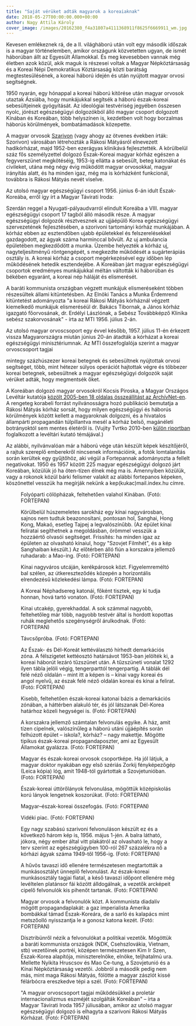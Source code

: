 ```yaml
---
title: "Saját vérüket adták magyarok a koreaiaknak"
date: 2018-05-27T00:00:00.000+00:00
author: Nagy Attila Károly
cover_image: /images/20162380_f4a31807a4111368911f8625f6669911_wm.jpg
---
```


Kevesen emlékeznek rá, de a II. világháború után volt egy második időszak is a magyar történelemben, amikor országunk közvetetten ugyan, de ismét háborúban állt az Egyesült Államokkal. És meg kevesebben vannak még életben azok közül, akik maguk is részesei voltak a Magyar Népköztársaság és a Koreai Népi Demokratikus Köztársaság közti barátság megtestesülésének, a koreai háború idején és után nyújtott magyar orvosi segítségnek.

1950 nyarán, egy hónappal a koreai háború kitörése után magyar orvosok utaztak Ázsiába, hogy munkájukkal segítsék a háború észak-koreai sebesültjeinek gyógyítását. Az ideológiai testvériség jegyében összesen nyolc, jórészt egészségügyi dolgozókból álló magyar csoport dolgozott Kínában és Koreában, több helyszínen is, kezdetben volt hogy borzalmas háborús körülmények, bombatámadások közepette.

A magyar orvosok [Szarivon](https://hu.wikipedia.org/wiki/Szarivon) (vagy ahogy az ötvenes években írták: Szorivon) városában létrehozták a Rákosi Mátyásról elnevezett hadikórházat, majd 1952-ben ezerágyas klinikává fejlesztették. A körülbelül száz fős személyzettel dolgozó Észak-Koreai magyar kórház egészen a fegyverszünet megkötéséig, 1953-ig ellátta a sebesült, beteg katonákat és civileket, utána még négy évig működött magyar orvosokkal, magyar irányítás alatt, és ha minden igaz, még ma is kórházként funkcionál, továbbra is Rákosi Mátyás nevét viselve.

Az utolsó magyar egészségügyi csoport 1956. június 6-án idult Észak-Koreába, erről így írt a Magyar Távirati Iroda:

Szerdán reggel a Nyugati-pályaudvarról elindult Koreába a VIII. magyar egészségügyi csoport 17 tagból álló második része. A magyar egészségügyi dolgozók résztvesznek az ujjáépülő Korea egészségügyi szervezetének fejlesztésében, a szorivoni tartományi kórház munkájában. A kórház ebben az esztendőben ujabb épületekkel és felszerelésekkel gazdagodott, az ágyak száma harminccal bővült. Az uj ambulancia épületében megkezdődött a munka. Üzembe helyezték a kórház uj, nagyteljesítményű röntgengépét, s megkezdte működését a sugárterápiás osztály is. A koreai kórház a csoport megérkezésével egy időben lép működésének hetedik esztendejébe. A Koreában járt magyar egészségügyi csoportok eredményes munkájukkal méltán váltották ki háborúban és békében egyaránt, a koreai nép háláját és elismerését.

A baráti kommunista országban végzett munkájuk elismeréseként többen részesültek állami kitüntetésben. Az Elnöki Tanács a Munka Érdemrend kitüntetést adományozta "a koreai Rákosi Mátyás kórháznál végzett kiemelkedő munkájuk elismeréséül dr. Bakács Tibornak, a János kórház igazgató főorvosának, dr. Erdélyi Lászlónak, a Sebész Továbbképző Klinika sebész szakorvosának" - írta az MTI 1956. július 2-án.

Az utolsó magyar orvoscsoport egy évvel később, 1957. július 11-én érkezett vissza Magyarországra miután június 20-án átadták a kórházat a koreai egészségügyi minisztériumnak. Az MTI összefoglalója szerint a magyar orvoscsoport tagjai

mintegy százhúszezer koreai betegnek és sebesültnek nyújtottak orvosi segítséget, több, mint hétezer súlyos operációt hajtottak végre és többezer koreai betegnek, sebesültnek a magyar egészségügyi dolgozók saját vérüket adták, hogy megmentsék őket.

A Koreában dolgozó magyar orvosokról Kocsis Piroska, a Magyar Országos Levéltár kutatója [közölt 2005-ben 18 oldalas összeállítást az ArchívNet-en](http://www.archivnet.hu/politika/magyar_orvosok_koreaban_19501957.html). A rengeteg korabeli forrást nyilvánosságra hozó publikáció bemutatja a Rákosi Mátyás kórház sorsát, hogy milyen egészségügyi és háborús körülmények között kellett a magyaroknak dolgozni, és a hivatalos állampárti propagandán túlpillantva mesél a kórház belső, magánéleti botrányoktól sem mentes életéről is. (Vujity Tvrtko 2010-ben [külön riportban](https://tv2.hu/tv2klasszikusok/44850_az_eszak-koreai_rakosi_korhaz_titkai.html) foglalkozott a levéltári kutató témájával.)

Az alábbi, nyilvánvalóan már a háború vége után készült képek készítőjéről, a rajtuk szereplő emberekről nincsenek információink, a fotók lomtalanítás során kerültek egy gyűjtőhöz, aki végül a Fortepannak adományozta a fellelt negatívokat. 1950 és 1957 között 225 magyar egészségügyi dolgozó járt Koreában, közülük jó ha öten-tízen élnek még ma is. Amennyiben közülük, vagy a rokonok közül bárki felismer valakit az alábbi fortepanos képeken, köszönettel vesszük ha megírják nekünk a kep(kukac)mail.index.hu címre.

<figure>
<img src="/images/20157412_c5a5cd5ebdf189f77f9ef58f19ca6c57_wm.jpg" alt="" />
<figcaption>Folyóparti cölöpházak, feltehetően valahol Kínában. (Fotó: FORTEPAN)</figcaption>
</figure>

<figure>
<img src="/images/20157406_b889dfd5a9bd3312a36acf3a639b0dee_wm.jpg" alt="" />
<figcaption>Körülbelül húszemeletes sarokház egy kínai nagyvárosban, sajnos nem tudtuk beazonosítani, pontosan hol, Sanghai, Hong Kong, Makaó, esetleg Tajpej a legvalószínűbb. (Az épület kínai feliratai segíthetnek a megoldásban, örömmel vesszük a hozzáértő olvasói segítséget. Frissítés: ha minden igaz az épületen az olvasható kínaiul, hogy "Szovjet Filmhét", és a kép Sanghaiban készült.) Az előtérben álló fiún a korszakra jellemző ruhadarab: a Mao-ing. (Fotó: FORTEPAN)</figcaption>
</figure>

<figure>
<img src="/images/20157408_ea9a6a45cd5b8686bad34ac7e14a6927_wm.jpg" alt="" />
<figcaption>Kínai nagyváros utcáján, kerékpárosok közt. Figyelemreméltó bal szélen, az útkereszteződés közepén a horizontális elrendezésű közlekedési lámpa. (Fotó: FORTEPAN)</figcaption>
</figure>

<figure>
<img src="/images/20157404_cb5aa215b2364654ce031856048a488b_wm.jpg" alt="" />
<figcaption>A Koreai Néphadsereg katonái, főként tisztek, egy ki tudja honnan, hová tartó vonaton. (Fotó: FORTEPAN)</figcaption>
</figure>

<figure>
<img src="/images/20157402_23a78fe9c00dad8d8ccf4e027145331e_wm.jpg" alt="" />
<figcaption>Kínai utcakép, gyerekhaddal. A sok számmal nagyobb, feltehetőleg már több, nagyobb testvér által is hordott kopottas ruhák meglehetős szegénységről árulkodnak. (Fotó: FORTEPAN)</figcaption>
</figure>

<figure>
<img src="/images/20157396_93e08acd835a6d1e020646c6f579ff24_wm.jpg" alt="" />
<figcaption>Távcsőpróba. (Fotó: FORTEPAN)</figcaption>
</figure>

<figure>
<img src="/images/20157400_50e71947ef00c9ef85a2ebbbb8a83c3a_wm.jpg" alt="" />
<figcaption>Az Észak- és Dél-Koreát kettéválasztó hírhedt demarkációs zóna. A félszigetet kettéosztó határsávot 1953-ban jelölték ki, a koreai háborút lezáró tűzszünet után. A tűzszüneti vonalat 1292 ilyen tábla jelöli végig, tengerparttól tengerpartig. A táblák dél felé néző oldalán – mint itt a képen is – kínai vagy koreai és angol nyelvű, az észak felé néző oldalán koreai és kínai a felirat. (Fotó: FORTEPAN)</figcaption>
</figure>

<figure>
<img src="/images/20157392_eed0e9a14a3401898ac13615ac1b1cf8_wm.jpg" alt="" />
<figcaption>Kisebb, feltehetően észak-koreai katonai bázis a demarkációs zónában, a háttérben alakuló tér, és jól látszanak Dél-Korea határhoz közeli hegységei is. (Fotó: FORTEPAN)</figcaption>
</figure>

<figure>
<img src="/images/20157394_55445a0e66b74162662373987dbdb5c5_wm.jpg" alt="" />
<figcaption>A korszakra jellemző számtalan felvonulás egyike. A ház, amit tízen cipelnek, valószínűleg a háború utáni újjáépítés során felhúzott épület – iskola?, kórház? – nagy makettje. Mögötte tipikus észak-koreai propagandaposzter, ami az Egyesült Államokat gyalázza. (Fotó: FORTEPAN)</figcaption>
</figure>

<figure>
<img src="/images/20157384_33fe7209d6adb59f5bb6a2d0180fe63a_wm.jpg" alt="" />
<figcaption>Magyar és észak-koreai orvosok csoportképe. Ha jól látjuk, a magyar doktor nyakában egy első szériás Zorkij fényképezőgép (Leica kópia) lóg, amit 1948-tól gyártottak a Szovjetunióban. (Fotó: FORTEPAN)</figcaption>
</figure>

<figure>
<img src="/images/20157388_1b0e9783fbc38b767c90011b9967407c_wm.jpg" alt="" />
<figcaption>Észak-koreai úttörőlányok felvonulása, mögöttük középiskolás korú lányok lengetnek koszorúkat. (Fotó: FORTEPAN)</figcaption>
</figure>

<figure>
<img src="/images/20157380_ae6aac6cd87da6fb96edfcf7da507c28_wm.jpg" alt="" />
<figcaption>Magyar–észak-koreai összefogás. (Fotó: FORTEPAN)</figcaption>
</figure>

<figure>
<img src="/images/20157368_84974a5226ba049a080fce83cdbe1c7b_wm.jpg" alt="" />
<figcaption>Vidéki piac. (Fotó: FORTEPAN)</figcaption>
</figure>

<figure>
<img src="/images/20157378_c360ff8f1898466a3ab8551f2811980e_wm.jpg" alt="" />
<figcaption>Egy nagy szabású szarivoni felvonuláson készült ez és a következő három kép is, 1956. május 1-jén. A balra látható, jókora, négy ember által vitt plakátról az olvasható le, hogy a terv szerint az egészségügyben 100-ról 267 százalékra nő a kórházi ágyak száma 1949-től 1956-ig. (Fotó: FORTEPAN)</figcaption>
</figure>

<figure>
<img src="/images/20157374_d07039eabd89df95ada0a90023a8acad_wm.jpg" alt="" />
<figcaption>A hűvös tavaszi idő ellenére természetesen megtartották a munkásosztályt ünneplő felvonulást. Az észak-koreai munkásosztály tagjai fiatal, a késő tavaszi időpont ellenére még levéltelen platánsor fái között álldogálnak, a vezetők arcképeit cipelő felvonulók kis pihenőt tartanak. (Fotó: FORTEPAN)</figcaption>
</figure>

<figure>
<img src="/images/20157372_d3dac862161ab83820fdc0953f435805_wm.jpg" alt="" />
<figcaption>Magyar orvosok a felvonulók közt. A kommunista diadalív mögött propagandaplakát: a gaz imperialista Amerika bombákkal támad Észak-Koreára, de a sarló és kalapács mint metszőolló nyisszantja le a gonosz katona kezét. (Fotó: FORTEPAN)</figcaption>
</figure>

<figure>
<img src="/images/20157376_770038c232210461ec5048071ffe0b6e_wm.jpg" alt="" />
<figcaption>Dísztribünről nézik a felvonulókat a politikai vezetők. Mögöttük a baráti kommunista országok (NDK, Csehszlovákia, Vietnam, stb) vezetőinek portréi, középen természetesen Kim Ir Szen, Észak-Korea alapítója, miniszterelnöke, elnöke, teljhatalmú ura. Mellette Nyikita Hruscsov és Mao Ce-tung, a Szovjetunió és a Kínai Népköztársaság vezetői. Jobbról a második pedig nem más, mint maga Rákosi Mátyás, fölötte a magyar zászlót kissé félárbócra ereszkedve tépi a szél. (Fotó: FORTEPAN)</figcaption>
</figure>

<figure>
<img src="/images/20161422_125fe475be5ed55e2ebe582f82d77d14_wm.jpg" alt="" />
<figcaption>"A magyar orvoscsoport tagjai működésükkel a proletár internacionalizmus eszméjét szolgálták Koreában" – írta a Magyar Távirati Iroda 1957 júliusában, amikor az utolsó magyar egészségügyi dolgozó is elhagyta a szarivoni Rákosi Mátyás Kórházat. (Fotó: FORTEPAN)</figcaption>
</figure>
